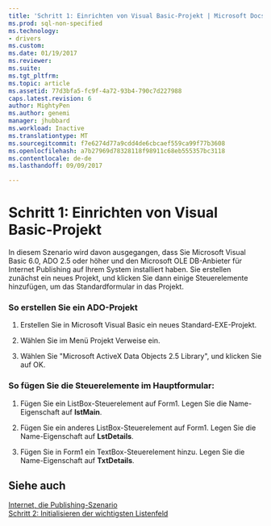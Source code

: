 ```yaml
---
title: 'Schritt 1: Einrichten von Visual Basic-Projekt | Microsoft Docs'
ms.prod: sql-non-specified
ms.technology:
- drivers
ms.custom: 
ms.date: 01/19/2017
ms.reviewer: 
ms.suite: 
ms.tgt_pltfrm: 
ms.topic: article
ms.assetid: 77d3bfa5-fc9f-4a72-93b4-790c7d227988
caps.latest.revision: 6
author: MightyPen
ms.author: genemi
manager: jhubbard
ms.workload: Inactive
ms.translationtype: MT
ms.sourcegitcommit: f7e6274d77a9cdd4de6cbcaef559ca99f77b3608
ms.openlocfilehash: a7b27969d78328118f98911c68eb555357bc3118
ms.contentlocale: de-de
ms.lasthandoff: 09/09/2017

---
```

# <a name="step-1-set-up-the-visual-basic-project"></a>Schritt 1: Einrichten von Visual Basic-Projekt
In diesem Szenario wird davon ausgegangen, dass Sie Microsoft Visual Basic 6.0, ADO 2.5 oder höher und den Microsoft OLE DB-Anbieter für Internet Publishing auf Ihrem System installiert haben. Sie erstellen zunächst ein neues Projekt, und klicken Sie dann einige Steuerelemente hinzufügen, um das Standardformular in das Projekt.  
  
### <a name="to-create-an-ado-project"></a>So erstellen Sie ein ADO-Projekt  
  
1.  Erstellen Sie in Microsoft Visual Basic ein neues Standard-EXE-Projekt.  
  
2.  Wählen Sie im Menü Projekt Verweise ein.  
  
3.  Wählen Sie "Microsoft ActiveX Data Objects 2.5 Library", und klicken Sie auf OK.  
  
### <a name="to-insert-controls-on-the-main-form"></a>So fügen Sie die Steuerelemente im Hauptformular:  
  
1.  Fügen Sie ein ListBox-Steuerelement auf Form1. Legen Sie die Name-Eigenschaft auf **IstMain**.  
  
2.  Fügen Sie ein anderes ListBox-Steuerelement auf Form1. Legen Sie die Name-Eigenschaft auf **LstDetails**.  
  
3.  Fügen Sie in Form1 ein TextBox-Steuerelement hinzu. Legen Sie die Name-Eigenschaft auf **TxtDetails**.  
  
## <a name="see-also"></a>Siehe auch  
 [Internet, die Publishing-Szenario](../../../ado/guide/data/internet-publishing-scenario.md)   
 [Schritt 2: Initialisieren der wichtigsten Listenfeld](../../../ado/guide/data/step-2-initialize-the-main-list-box.md)

